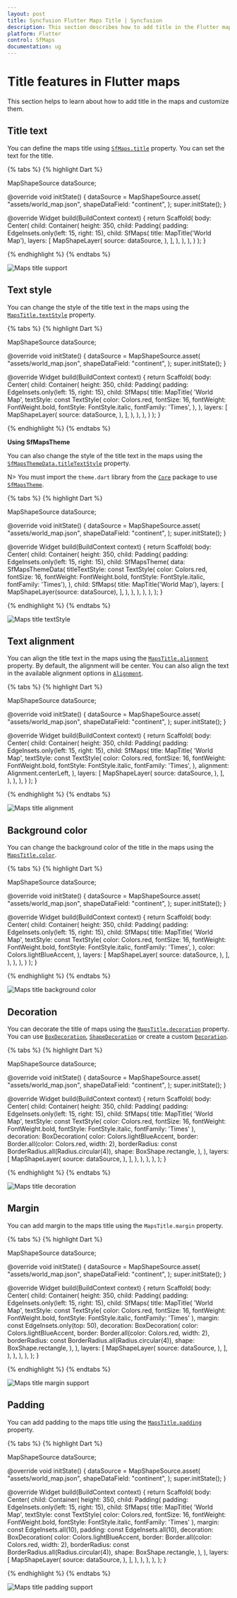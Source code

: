 ```yaml
---
layout: post
title: Syncfusion Flutter Maps Title | Syncfusion
description: This section describes how to add title in the Flutter maps and how to customize its appearance based on the application requirement.
platform: Flutter
control: SfMaps
documentation: ug
---
```


# Title features in Flutter maps

This section helps to learn about how to add title in the maps and customize them.

## Title text

You can define the maps title using [`SfMaps.title`](https://pub.dev/documentation/syncfusion_flutter_maps/latest/maps/SfMaps/title.html) property. You can set the text for the title.

{% tabs %}
{% highlight Dart %}

MapShapeSource dataSource;

@override
void initState() {
  dataSource = MapShapeSource.asset(
    "assets/world_map.json",
    shapeDataField: "continent",
  );
  super.initState();
}

@override
Widget build(BuildContext context) {
  return Scaffold(
     body: Center(
       child: Container(
         height: 350,
         child: Padding(
           padding: EdgeInsets.only(left: 15, right: 15),
           child: SfMaps(
             title: MapTitle('World Map'),
             layers: [
               MapShapeLayer(
                 source: dataSource,
               ),
             ],
           ),
         ),
       ),
     )
   );
}

{% endhighlight %}
{% endtabs %}

![Maps title support](images/title/default_title.png)

## Text style

You can change the style of the title text in the maps using the [`MapsTitle.textStyle`](https://pub.dev/documentation/syncfusion_flutter_maps/latest/maps/MapTitle/textStyle.html) property.

{% tabs %}
{% highlight Dart %}

MapShapeSource dataSource;

@override
void initState() {
  dataSource = MapShapeSource.asset(
    "assets/world_map.json",
    shapeDataField: "continent",
  );
  super.initState();
}

@override
Widget build(BuildContext context) {
  return Scaffold(
     body: Center(
       child: Container(
         height: 350,
         child: Padding(
           padding: EdgeInsets.only(left: 15, right: 15),
           child: SfMaps(
             title: MapTitle(
               'World Map',
               textStyle: const TextStyle(
                  color: Colors.red,
                  fontSize: 16,
                  fontWeight: FontWeight.bold,
                  fontStyle: FontStyle.italic,
                  fontFamily: 'Times',
               ),
             ),
             layers: [
               MapShapeLayer(
                 source: dataSource,
               ),
             ],
           ),
         ),
       ),
     )
   );
}

{% endhighlight %}
{% endtabs %}

<b>Using SfMapsTheme</b>

You can also change the style of the title text in the maps using the [`SfMapsThemeData.titleTextStyle`](https://pub.dev/documentation/syncfusion_flutter_core/latest/theme/SfMapsThemeData/titleTextStyle.html) property.

N> You must import the `theme.dart` library from the [`Core`](https://pub.dev/packages/syncfusion_flutter_core) package to use [`SfMapsTheme`](https://pub.dev/documentation/syncfusion_flutter_core/latest/theme/SfMapsTheme-class.html).

{% tabs %}
{% highlight Dart %}

MapShapeSource dataSource;

@override
void initState() {
  dataSource = MapShapeSource.asset(
    "assets/world_map.json",
    shapeDataField: "continent",
  );
  super.initState();
}

@override
Widget build(BuildContext context) {
  return Scaffold(
    body: Center(
      child: Container(
        height: 350,
        child: Padding(
          padding: EdgeInsets.only(left: 15, right: 15),
          child: SfMapsTheme(
            data: SfMapsThemeData(
              titleTextStyle: const TextStyle(
                color: Colors.red,
                fontSize: 16,
                fontWeight: FontWeight.bold,
                fontStyle: FontStyle.italic,
                fontFamily: 'Times'),
              ),
            child: SfMaps(
              title: MapTitle('World Map'),
              layers: [
                 MapShapeLayer(source: dataSource),
               ],
            ),
          ),
        ),
      ),
    ),
  );
}

{% endhighlight %}
{% endtabs %}

![Maps title textStyle](images/title/textStyle.png)

## Text alignment

You can align the title text in the maps using the [`MapsTitle.alignment`](https://pub.dev/documentation/syncfusion_flutter_maps/latest/maps/MapTitle/alignment.html) property. By default, the alignment will be center. You can also align the text in the available alignment options in [`Alignment`](https://api.flutter.dev/flutter/painting/Alignment-class.html).

{% tabs %}
{% highlight Dart %}

MapShapeSource dataSource;

@override
void initState() {
  dataSource = MapShapeSource.asset(
    "assets/world_map.json",
    shapeDataField: "continent",
  );
  super.initState();
}

@override
Widget build(BuildContext context) {
  return Scaffold(
     body: Center(
       child: Container(
         height: 350,
         child: Padding(
           padding: EdgeInsets.only(left: 15, right: 15),
           child: SfMaps(
             title: MapTitle(
               'World Map',
               textStyle: const TextStyle(
                  color: Colors.red,
                  fontSize: 16,
                  fontWeight: FontWeight.bold,
                  fontStyle: FontStyle.italic,
                  fontFamily: 'Times',
               ),
               alignment: Alignment.centerLeft,
             ),
             layers: [
               MapShapeLayer(
                 source: dataSource,
               ),
             ],
           ),
         ),
       ),
     )
   );
}

{% endhighlight %}
{% endtabs %}

![Maps title alignment](images/title/alignment.png)

## Background color

You can change the background color of the title in the maps using the [`MapsTitle.color`](https://pub.dev/documentation/syncfusion_flutter_maps/latest/maps/MapTitle/color.html).

{% tabs %}
{% highlight Dart %}

MapShapeSource dataSource;

@override
void initState() {
  dataSource = MapShapeSource.asset(
    "assets/world_map.json",
    shapeDataField: "continent",
  );
  super.initState();
}

@override
Widget build(BuildContext context) {
  return Scaffold(
     body: Center(
       child: Container(
         height: 350,
         child: Padding(
           padding: EdgeInsets.only(left: 15, right: 15),
           child: SfMaps(
             title: MapTitle(
               'World Map',
               textStyle: const TextStyle(
                  color: Colors.red,
                  fontSize: 16,
                  fontWeight: FontWeight.bold,
                  fontStyle: FontStyle.italic,
                  fontFamily: 'Times',
               ),
               color: Colors.lightBlueAccent,
             ),
             layers: [
               MapShapeLayer(
                 source: dataSource,
               ),
             ],
           ),
         ),
       ),
     )
   );
}

{% endhighlight %}
{% endtabs %}

![Maps title background color](images/title/background_color.png)

## Decoration

You can decorate the title of maps using the [`MapsTitle.decoration`](https://pub.dev/documentation/syncfusion_flutter_maps/latest/maps/MapTitle/decoration.html) property. You can use [`BoxDecoration`](https://api.flutter.dev/flutter/painting/BoxDecoration-class.html), [`ShapeDecoration`](https://api.flutter.dev/flutter/painting/ShapeDecoration-class.html) or create a custom [`Decoration`](https://api.flutter.dev/flutter/painting/Decoration-class.html).

{% tabs %}
{% highlight Dart %}

MapShapeSource dataSource;

@override
void initState() {
  dataSource = MapShapeSource.asset(
    "assets/world_map.json",
    shapeDataField: "continent",
  );
  super.initState();
}

@override
Widget build(BuildContext context) {
    return Scaffold(
      body: Center(
        child: Container(
          height: 350,
          child: Padding(
            padding: EdgeInsets.only(left: 15, right: 15),
            child: SfMaps(
              title: MapTitle(
                'World Map',
                textStyle: const TextStyle(
                    color: Colors.red,
                    fontSize: 16,
                    fontWeight: FontWeight.bold,
                    fontStyle: FontStyle.italic,
                    fontFamily: 'Times'
                ),
                decoration: BoxDecoration(
                  color: Colors.lightBlueAccent,
                  border: Border.all(color: Colors.red, width: 2),
                  borderRadius: const BorderRadius.all(Radius.circular(4)),
                  shape: BoxShape.rectangle,
                ),
              ),
              layers: [
                MapShapeLayer(
                  source: dataSource,
                ),
              ],
            ),
          ),
        ),
      ),
   );
}

{% endhighlight %}
{% endtabs %}

![Maps title decoration](images/title/decoration.png)

## Margin

You can add margin to the maps title using the `MapsTitle.margin` property.

{% tabs %}
{% highlight Dart %}

MapShapeSource dataSource;

@override
void initState() {
  dataSource = MapShapeSource.asset(
    "assets/world_map.json",
    shapeDataField: "continent",
  );
  super.initState();
}

@override
Widget build(BuildContext context) {
    return Scaffold(
      body: Center(
        child: Container(
          height: 350,
          child: Padding(
            padding: EdgeInsets.only(left: 15, right: 15),
            child: SfMaps(
              title: MapTitle(
                'World Map',
                textStyle: const TextStyle(
                    color: Colors.red,
                    fontSize: 16,
                    fontWeight: FontWeight.bold,
                    fontStyle: FontStyle.italic,
                    fontFamily: 'Times'
                ),
                margin: const EdgeInsets.only(top: 50),
                decoration: BoxDecoration(
                  color: Colors.lightBlueAccent,
                  border: Border.all(color: Colors.red, width: 2),
                  borderRadius: const BorderRadius.all(Radius.circular(4)),
                  shape: BoxShape.rectangle,
                ),
              ),
              layers: [
                MapShapeLayer(
                  source: dataSource,
                ),
              ],
            ),
          ),
        ),
      ),
   );
}

{% endhighlight %}
{% endtabs %}

![Maps title margin support](images/title/margin.png)

## Padding

You can add padding to the maps title using the [`MapsTitle.padding`](https://pub.dev/documentation/syncfusion_flutter_maps/latest/maps/MapTitle/padding.html) property.

{% tabs %}
{% highlight Dart %}

MapShapeSource dataSource;

@override
void initState() {
  dataSource = MapShapeSource.asset(
    "assets/world_map.json",
    shapeDataField: "continent",
  );
  super.initState();
}

@override
Widget build(BuildContext context) {
    return Scaffold(
      body: Center(
        child: Container(
          height: 350,
          child: Padding(
            padding: EdgeInsets.only(left: 15, right: 15),
            child: SfMaps(
              title: MapTitle(
                'World Map',
                textStyle: const TextStyle(
                    color: Colors.red,
                    fontSize: 16,
                    fontWeight: FontWeight.bold,
                    fontStyle: FontStyle.italic,
                    fontFamily: 'Times'
                ),
                margin: const EdgeInsets.all(10),
                padding: const EdgeInsets.all(10),
                decoration: BoxDecoration(
                  color: Colors.lightBlueAccent,
                  border: Border.all(color: Colors.red, width: 2),
                  borderRadius: const BorderRadius.all(Radius.circular(4)),
                  shape: BoxShape.rectangle,
                ),
              ),
              layers: [
                MapShapeLayer(
                  source: dataSource,
                ),
              ],
            ),
          ),
        ),
      ),
   );
}

{% endhighlight %}
{% endtabs %}

![Maps title padding support](images/title/padding.png)
